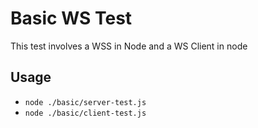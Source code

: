 # Basic WS Test

This test involves a WSS in Node and a WS Client in node

## Usage

- `node ./basic/server-test.js`
- `node ./basic/client-test.js`
